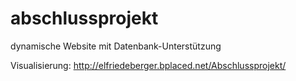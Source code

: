 # abschlussprojekt
dynamische Website mit Datenbank-Unterstützung

Visualisierung: http://elfriedeberger.bplaced.net/Abschlussprojekt/

